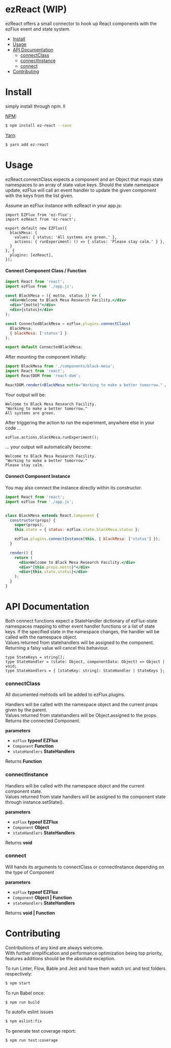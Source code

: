 # ezReact (WIP)

ezReact offers a small connector to hook up React components with the ezFlux event and state system.


-   [Install](#install)
-   [Usage](#usage)
-   [API Documentation](#api-documentation)
    -   [connectClass](#connectclass)
    -   [connectInstance](#connectinstance)
    -   [connect](#connect)
-   [Contributing](#contributing)

# Install

simply install through npm.
ll

[NPM](https://npmjs.com):

```sh
$ npm install ez-react --save
```

[Yarn](https://yarnpkg.com/):

```sh
$ yarn add ez-react
```

# Usage

ezReact.connectClass expects a component and an Object that maps state namespaces to an array of state value keys.
Should the state namespace update, ezFlux will call an event handler to update the given component with the keys from the list given.

Assume an ezFlux instance with ezReact in your app.js:

```JS
import EZFlux from 'ez-flux';
import ezReact from 'ez-react';

export default new EZFlux({
  blackMesa: {
    values: { status: 'All systems are green.' },
    actions: { runExperiment: () => { status: 'Please stay calm.' } },
  }
}, {
  plugins: [ezReact],
});
```

#### Connect Component Class / Function

```jsx
import React from 'react';
import ezFlux from './app.js';

const BlackMesa = ({ motto, status }) => (
  <div>Welcome to Black Mesa Research Facility.</div>
  <div>"{motto}"</div>
  <div>{status}</div>
);

const ConnectedBlackMesa = ezFlux.plugins.connectClass(
  BlackMesa,
  { blackMesa: ['status'] }
);

export default ConnectedBlackMesa;
```

After mounting the component initially:

```jsx
import BlackMesa from './components/black-mesa';
import React from 'react';
import ReactDOM from 'react-dom';

ReactDOM.render(<BlackMesa motto="Working to make a better tomorrow." />, 'bunker-id');

```

Your output will be:

```
Welcome to Black Mesa Research Facility.
"Working to make a better tomorrow."
All systems are green.

```

After triggering the action to run the experiment, anywhere else in your code ...

```JS
ezFlux.actions.blackMesa.runExperiment();
```

... your output will automatically become:

```
Welcome to Black Mesa Research Facility.
"Working to make a better tomorrow."
Please stay calm.
```

#### Connect Component Instance

You may also connect the instance directly within its constructor.

```jsx
import React from 'react';
import ezFlux from './app.js';


class BlackMesa extends React.Component {
  constructor(props) {
    super(props);
    this.state = { status: ezFlux.state.blackMesa.status };

    ezFlux.plugins.connectInstance(this, { blackMesa: ['status'] });
  }

  render() {
    return (
      <div>Welcome to Black Mesa Research Facility.</div>
      <div>"{this.props.motto}"</div>
      <div>{this.state.status}</div>
    );
  }
}

```


# API Documentation


Both connect functions expect a StateHandler dictionary of ezFlux-state namespaces mapping to either event handler functions or a list of state keys.
If the specified state in the namespace changes, the handler will be called with the namespace object.  
Values returned from statehandlers will be assigned to the component.  
Returning a falsy value will cancel this behaviour.

```TS
type StateKeys = string[];
type StateHandler = (state: Object, componentData: Object) => Object | void;
type StateHandlers = { [stateKey: string]: StateHandler | StateKeys };
```

### connectClass

All documented mehtods will be added to ezFlux.plugins.  

Handlers will be called with the namespace object and the current props given by the parent.  
Values returned from statehandlers will be Object.assigned to the props.
Returns the connected Component.

**parameters**
-   `ezFlux` **typeof EZFlux**
-   `Component` **Function**
-   `stateHandlers` **StateHandlers**

Returns **Function**


### connectInstance

Handlers will be called with the namespace object and the current component state.  
Values returned from state handlers will be assigned to the component state through instance.setState().  

**parameters**
-   `ezFlux` **typeof EZFlux**
-   `Component` **Object**
-   `stateHandlers` **StateHandlers**

Returns **void**

### connect

Will hands its arguments to connectClass or connectInstance depending on the type of Component

**parameters**
-   `ezFlux` **typeof EZFlux**
-   `Component` **Object | Function**
-   `stateHandlers` **StateHandlers**

Returns **void | Function**

# Contributing

Contributions of any kind are always welcome.  
With further simplification and performance optimization being top priority, features additions should be the absolute exception.


To run Linter, Flow, Bable and Jest and have them watch src and test folders respectively:
```sh
$ npm start
```

To run Babel once:
```sh
$ npm run build
```
To autofix eslint issues

```sh
$ npm eslint:fix
```
To generate test coverage report:

```sh
$ npm run test:coverage
```
